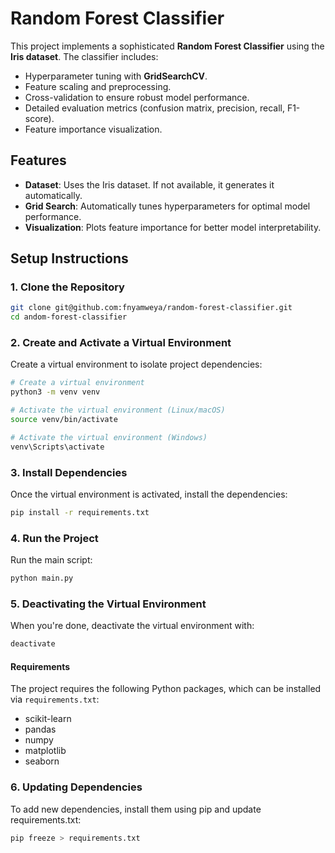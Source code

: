 # Random Forest Classifier

This project implements a sophisticated **Random Forest Classifier** using the **Iris dataset**. The classifier includes:

- Hyperparameter tuning with **GridSearchCV**.
- Feature scaling and preprocessing.
- Cross-validation to ensure robust model performance.
- Detailed evaluation metrics (confusion matrix, precision, recall, F1-score).
- Feature importance visualization.

## Features

- **Dataset**: Uses the Iris dataset. If not available, it generates it automatically.
- **Grid Search**: Automatically tunes hyperparameters for optimal model performance.
- **Visualization**: Plots feature importance for better model interpretability.

## Setup Instructions

### 1. Clone the Repository

```bash
git clone git@github.com:fnyamweya/random-forest-classifier.git
cd andom-forest-classifier
```

### 2. Create and Activate a Virtual Environment

Create a virtual environment to isolate project dependencies:

```bash
# Create a virtual environment
python3 -m venv venv

# Activate the virtual environment (Linux/macOS)
source venv/bin/activate

# Activate the virtual environment (Windows)
venv\Scripts\activate
```

### 3. Install Dependencies

Once the virtual environment is activated, install the dependencies:

```bash
pip install -r requirements.txt
```

### 4. Run the Project

Run the main script:

```bash
python main.py
```

### 5. Deactivating the Virtual Environment

When you're done, deactivate the virtual environment with:

```bash
deactivate
```

#### Requirements

The project requires the following Python packages, which can be installed via `requirements.txt`:

- scikit-learn
- pandas
- numpy
- matplotlib
- seaborn

### 6. Updating Dependencies

To add new dependencies, install them using pip and update requirements.txt:

```bash
pip freeze > requirements.txt
```
